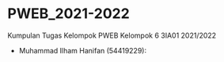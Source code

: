# PWEB_2021-2022
Kumpulan Tugas Kelompok PWEB Kelompok 6 3IA01 2021/2022
- Muhammad Ilham Hanifan (54419229):

